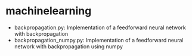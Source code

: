 # machinelearning

* backpropagation.py: Implementation of a feedforward neural network with backpropagation
* backpropagation_numpy.py: Implementation of a feedforward neural network with backpropagation using numpy
